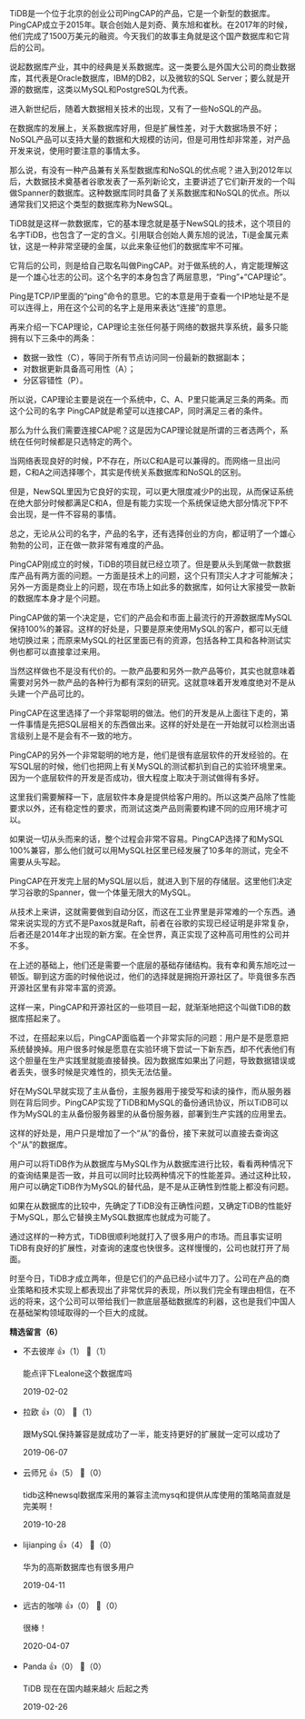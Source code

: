 TiDB是一个位于北京的创业公司PingCAP的产品，它是一个新型的数据库。PingCAP成立于2015年。联合创始人是刘奇、黄东旭和崔秋。在2017年的时候，他们完成了1500万美元的融资。今天我们的故事主角就是这个国产数据库和它背后的公司。

说起数据库产业，其中的经典是关系数据库。这一类要么是外国大公司的商业数据库，其代表是Oracle数据库，IBM的DB2，以及微软的SQL Server；要么就是开源的数据库，这类以MySQL和PostgreSQL为代表。

进入新世纪后，随着大数据相关技术的出现，又有了一些NoSQL的产品。

在数据库的发展上，关系数据库好用，但是扩展性差，对于大数据场景不好；NoSQL产品可以支持大量的数据和大规模的访问，但是可用性却非常差，对产品开发来说，使用时要注意的事情太多。

那么说，有没有一种产品兼有关系型数据库和NoSQL的优点呢？进入到2012年以后，大数据技术奠基者谷歌发表了一系列新论文，主要讲述了它们新开发的一个叫做Spanner的数据库。这种数据库同时具备了关系数据库和NoSQL的优点。所以通常我们又把这个类型的数据库称为NewSQL。

TiDB就是这样一款数据库，它的基本理念就是基于NewSQL的技术，这个项目的名字TiDB，也包含了一定的含义。引用联合创始人黄东旭的说法，Ti是金属元素钛，这是一种非常坚硬的金属，以此来象征他们的数据库牢不可摧。

它背后的公司，则是给自己取名叫做PingCAP。对于做系统的人，肯定能理解这是一个雄心壮志的公司。这个名字的本身包含了两层意思，“Ping”+“CAP理论”。

Ping是TCP/IP里面的“ping”命令的意思。它的本意是用于查看一个IP地址是不是可以连得上，用在这个公司的名字上是用来表达“连接”的意思。

再来介绍一下CAP理论，CAP理论主张任何基于网络的数据共享系统，最多只能拥有以下三条中的两条：

- 数据一致性（C），等同于所有节点访问同一份最新的数据副本；
- 对数据更新具备高可用性（A）；
- 分区容错性（P）。

所以说，CAP理论主要是说在一个系统中，C、A、P里只能满足三条的两条。而这个公司的名字 PingCAP就是希望可以连接CAP，同时满足三者的条件。

那么为什么我们需要连接CAP呢？这是因为CAP理论就是所谓的三者选两个，系统在任何时候都是只选特定的两个。

当网络表现良好的时候，P不存在，所以C和A是可以兼得的。而网络一旦出问题，C和A之间选择哪个，其实是传统关系数据库和NoSQL的区别。

但是，NewSQL里因为它良好的实现，可以更大限度减少P的出现，从而保证系统在绝大部分时候都满足C和A，但是有能力实现一个系统保证绝大部分情况下P不会出现，是一件不容易的事情。

总之，无论从公司的名字，产品的名字，还有选择创业的方向，都证明了一个雄心勃勃的公司，正在做一款非常有难度的产品。

PingCAP刚成立的时候，TiDB的项目就已经立项了。但是要从头到尾做一款数据库产品有两方面的问题。一方面是技术上的问题，这个只有顶尖人才才可能解决；另外一方面是商业上的问题，现在市场上如此多的数据库，如何让大家接受一款新的数据库本身才是个问题。

PingCAP做的第一个决定是，它们的产品会和市面上最流行的开源数据库MySQL保持100%的兼容。这样的好处是，只要是原来使用MySQL的客户，都可以无缝地切换过来；而原来MySQL的社区里面已有的资源，包括各种工具和各种测试实例也都可以直接拿过来用。

当然这样做也不是没有代价的。一款产品要和另外一款产品等价，其实也就意味着需要对另外一款产品的各种行为都有深刻的研究。这就意味着开发难度绝对不是从头建一个产品可比的。

PingCAP在这里选择了一个非常聪明的做法。他们的开发是从上面往下走的，第一件事情是先把SQL层相关的东西做出来。这样的好处是在一开始就可以检测出语言级别上是不是会有不一致的地方。

PingCAP的另外一个非常聪明的地方是，他们是很有底层软件的开发经验的。在写SQL层的时候，他们也把网上有关MySQL的测试都扒到自己的实验环境里来。因为一个底层软件的开发是否成功，很大程度上取决于测试做得有多好。

这里我们需要解释一下，底层软件本身是提供给客户用的。所以这类产品除了性能要求以外，还有稳定性的要求，而测试这类产品则需要构建不同的应用环境才可以。

如果说一切从头而来的话，整个过程会非常不容易。PingCAP选择了和MySQL 100%兼容，那么他们就可以用MySQL社区里已经发展了10多年的测试，完全不需要从头写起。

PingCAP在开发完上层的MySQL层以后，就进入到下层的存储层。这里他们决定学习谷歌的Spanner，做一个体量无限大的MySQL。

从技术上来讲，这就需要做到自动分区，而这在工业界里是非常难的一个东西。通常来说实现的方式不是Paxos就是Raft，前者在谷歌的实现已经证明是非常复杂，后者还是2014年才出现的新方案。在全世界，真正实现了这种高可用性的公司并不多。

在上述的基础上，他们还是需要一个底层的基础存储结构。我有幸和黄东旭吃过一顿饭。聊到这方面的时候他说过，他们的选择就是拥抱开源社区了。毕竟很多东西开源社区里有非常丰富的资源。

这样一来，PingCAP和开源社区的一些项目一起，就渐渐地把这个叫做TiDB的数据库搭起来了。

不过，在搭起来以后，PingCAP面临着一个非常实际的问题：用户是不是愿意把系统替换掉。用户很多时候是愿意在实验环境下尝试一下新东西，却不代表他们有这个胆量在生产实践里就能直接替换。因为数据库如果出了问题，导致数据错误或者丢失，很多时候是灾难性的，损失无法估量。

好在MySQL早就实现了主从备份，主服务器用于接受写和读的操作，而从服务器则在背后同步。PingCAP实现了TiDB和MySQL的备份通讯协议，所以TiDB可以作为MySQL的主从备份服务器里的从备份服务器，部署到生产实践的应用里去。

这样的好处是，用户只是增加了一个“从”的备份，接下来就可以直接去查询这个“从”的数据库。

用户可以将TiDB作为从数据库与MySQL作为从数据库进行比较，看看两种情况下的查询结果是否一致，并且可以同时比较两种情况下的性能差异。通过这种比较，用户可以确定TiDB作为MySQL的替代品，是不是从正确性到性能上都没有问题。

如果在从数据库的比较中，先确定了TiDB没有正确性问题，又确定TiDB的性能好于MySQL，那么它替换主MySQL数据库也就成为可能了。

通过这样的一种方式，TiDB很顺利地就打入了很多用户的市场。而且事实证明TiDB有良好的扩展性，对查询的速度也快很多。这样慢慢的，公司也就打开了局面。

时至今日，TiDB才成立两年，但是它们的产品已经小试牛刀了。公司在产品的商业策略和技术实现上都表现出了非常优异的表现，所以我们完全有理由相信，在不远的将来，这个公司可以带给我们一款底层基础数据库的利器，这也是我们中国人在基础架构领域取得的一个巨大的成就。
<div><strong>精选留言（6）</strong></div><ul>
<li><span>不去彼岸</span> 👍（1） 💬（1）<p>能点评下Lealone这个数据库吗</p>2019-02-02</li><br/><li><span>拉欧</span> 👍（0） 💬（1）<p>跟MySQL保持兼容是就成功了一半，能支持更好的扩展就一定可以成功了</p>2019-06-07</li><br/><li><span>云师兄</span> 👍（5） 💬（0）<p>tidb这种newsql数据库采用的兼容主流mysq和提供从库使用的策略简直就是完美啊！</p>2019-10-28</li><br/><li><span>lijianping</span> 👍（4） 💬（0）<p>华为的高斯数据库也有很多用户</p>2019-04-11</li><br/><li><span>远古的咖啡</span> 👍（0） 💬（0）<p>很棒！</p>2020-04-07</li><br/><li><span>Panda</span> 👍（0） 💬（0）<p>TiDB 现在在国内越来越火 后起之秀</p>2019-02-26</li><br/>
</ul>